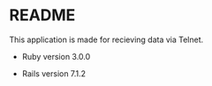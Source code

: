 # README

This application is made for recieving data via Telnet.


* Ruby version 3.0.0

* Rails version 7.1.2